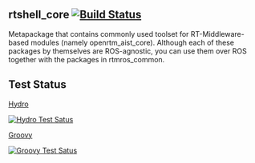 rtshell_core  [![Build Status](https://travis-ci.org/start-jsk/rtshell_core.png)](https://travis-ci.org/start-jsk/rtshell_core)
--------------

Metapackage that contains commonly used toolset for RT-Middleware-based modules (namely openrtm_aist_core). Although each of these packages by themselves are ROS-agnostic, you can use them over ROS together with the packages in rtmros_common.


Test Status
-----------
[Hydro](http://jenkins.ros.org/job/devel-hydro-rtshell_core/)

[![Hydro Test Satus](http://jenkins.ros.org/job/devel-hydro-rtshell_core/test/trend)](http://jenkins.ros.org/job/devel-hydro-rtshell_core/)

[Groovy](http://jenkins.ros.org/job/devel-groovy-rtshell_core/)

[![Groovy Test Satus](http://jenkins.ros.org/job/devel-groovy-rtshell_core/test/trend)](http://jenkins.ros.org/job/devel-groovy-rtshell_core/)

